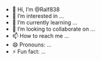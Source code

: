 - 👋 Hi, I’m @Ralf838
- 👀 I’m interested in ...
- 🌱 I’m currently learning ...
- 💞️ I’m looking to collaborate on ...
- 📫 How to reach me ...
- 😄 Pronouns: ...
- ⚡ Fun fact: ...

<!---
Ralf838/Ralf838 is a ✨ special ✨ repository because its `README.md` (this file) appears on your GitHub profile.
You can click the Preview link to take a look at your changes.
--->
